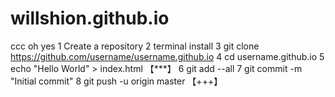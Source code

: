 # willshion.github.io
ccc
oh yes
1  Create a repository
2 terminal install
3 git clone https://github.com/username/username.github.io
4 cd username.github.io
5 echo "Hello World" > index.html
【***】
6 git add --all
7 git commit -m "Initial commit"
8 git push -u origin master
【+++】


